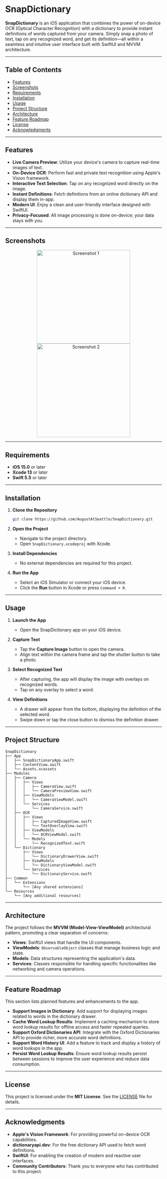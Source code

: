 # SnapDictionary

**SnapDictionary** is an iOS application that combines the power of on-device OCR (Optical Character Recognition) with a dictionary to provide instant definitions of words captured from your camera. Simply snap a photo of text, tap on any recognized word, and get its definition—all within a seamless and intuitive user interface built with SwiftUI and MVVM architecture.

---

## Table of Contents

- [Features](#features)
- [Screenshots](#screenshots)
- [Requirements](#requirements)
- [Installation](#installation)
- [Usage](#usage)
- [Project Structure](#project-structure)
- [Architecture](#architecture)
- [Feature Roadmap](#feature-roadmap)
- [License](#license)
- [Acknowledgments](#acknowledgments)

---

## Features

- **Live Camera Preview**: Utilize your device's camera to capture real-time images of text.
- **On-Device OCR**: Perform fast and private text recognition using Apple's Vision framework.
- **Interactive Text Selection**: Tap on any recognized word directly on the image.
- **Instant Definitions**: Fetch definitions from an online dictionary API and display them in-app.
- **Modern UI**: Enjoy a clean and user-friendly interface designed with SwiftUI.
- **Privacy-Focused**: All image processing is done on-device; your data stays with you.

---

## Screenshots

<p align="center">
  <img src="https://github.com/user-attachments/assets/e7d0433e-6ef5-4110-af90-dd869f4a8b51" alt="Screenshot 1" width="300"/>
  <img src="https://github.com/user-attachments/assets/56fd42a3-8d47-4e4e-8bac-5bad88400813" alt="Screenshot 2" width="300"/>
</p>


---

## Requirements

- **iOS 15.0** or later
- **Xcode 13** or later
- **Swift 5.5** or later

---

## Installation

1. **Clone the Repository**

   ```bash
   git clone https://github.com/AugustAtSeattle/SnapDictionary.git
   ```

2. **Open the Project**

   - Navigate to the project directory.
   - Open `SnapDictionary.xcodeproj` with Xcode.

3. **Install Dependencies**

   - No external dependencies are required for this project.

4. **Run the App**

   - Select an iOS Simulator or connect your iOS device.
   - Click the **Run** button in Xcode or press `Command + R`.

---

## Usage

1. **Launch the App**

   - Open the SnapDictionary app on your iOS device.

2. **Capture Text**

   - Tap the **Capture Image** button to open the camera.
   - Align text within the camera frame and tap the shutter button to take a photo.

3. **Select Recognized Text**

   - After capturing, the app will display the image with overlays on recognized words.
   - Tap on any overlay to select a word.

4. **View Definitions**

   - A drawer will appear from the bottom, displaying the definition of the selected word.
   - Swipe down or tap the close button to dismiss the definition drawer.

---

## Project Structure

```text
SnapDictionary
├── App
│   ├── SnapDictionaryApp.swift
│   ├── ContentView.swift
│   └── Assets.xcassets
├── Modules
│   ├── Camera
│   │   ├── Views
│   │   │   ├── CameraView.swift
│   │   │   └── CameraPreviewView.swift
│   │   ├── ViewModels
│   │   │   └── CameraViewModel.swift
│   │   └── Services
│   │       └── CameraService.swift
│   ├── OCR
│   │   ├── Views
│   │   │   ├── CapturedImageView.swift
│   │   │   └── TextOverlayView.swift
│   │   ├── ViewModels
│   │   │   └── OCRViewModel.swift
│   │   └── Models
│   │       └── RecognizedText.swift
│   └── Dictionary
│       ├── Views
│       │   └── DictionaryDrawerView.swift
│       ├── ViewModels
│       │   └── DictionaryViewModel.swift
│       └── Services
│           └── DictionaryService.swift
├── Common
│   └── Extensions
│       └── [Any shared extensions]
└── Resources
    └── [Any additional resources]
```

---

## Architecture

The project follows the **MVVM (Model-View-ViewModel)** architectural pattern, promoting a clear separation of concerns:

- **Views**: SwiftUI views that handle the UI components.
- **ViewModels**: `ObservableObject` classes that manage business logic and state.
- **Models**: Data structures representing the application's data.
- **Services**: Classes responsible for handling specific functionalities like networking and camera operations.

---

## Feature Roadmap

This section lists planned features and enhancements to the app.

- **Support Images in Dictionary**: Add support for displaying images related to words in the dictionary drawer.
- **Cache Word Lookup Results**: Implement a caching mechanism to store word lookup results for offline access and faster repeated queries.
- **Support Oxford Dictionaries API**: Integrate with the Oxford Dictionaries API to provide richer, more accurate word definitions.
- **Support Word History UI**: Add a feature to track and display a history of word lookups in the app.
- **Persist Word Lookup Results**: Ensure word lookup results persist between sessions to improve the user experience and reduce data consumption.

---

## License

This project is licensed under the **MIT License**. See the [LICENSE](LICENSE) file for details.

---

## Acknowledgments

- **Apple's Vision Framework**: For providing powerful on-device OCR capabilities.
- **dictionaryapi.dev**: For the free dictionary API used to fetch word definitions.
- **SwiftUI**: For enabling the creation of modern and reactive user interfaces.
- **Community Contributors**: Thank you to everyone who has contributed to this project.
